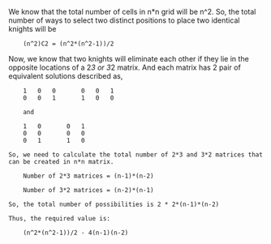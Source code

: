 We know that the total number of cells in n*n grid will be n^2. So, the total number of ways to select two distinct positions to place two identical knights will be 

        (n^2)C2 = (n^2*(n^2-1))/2

Now, we know that two knights will eliminate each other if they lie in the opposite locations of a 2*3 or 3*2 matrix. And each matrix has 2 pair of equivalent solutions described as,


        1   0   0       0   0   1
        0   0   1       1   0   0

        and

        1   0       0   1
        0   0       0   0
        0   1       1   0
    
    So, we need to calculate the total number of 2*3 and 3*2 matrices that can be created in n*n matrix.

        Number of 2*3 matrices = (n-1)*(n-2)

        Number of 3*2 matrices = (n-2)*(n-1)

    So, the total number of possibilities is 2 * 2*(n-1)*(n-2)

    Thus, the required value is:

        (n^2*(n^2-1))/2 - 4(n-1)(n-2)
